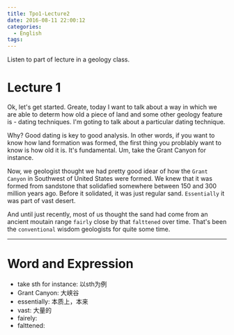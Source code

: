 ```yaml
---
title: Tpo1-Lecture2
date: 2016-08-11 22:00:12
categories:
  - English
tags:
---
```


Listen to part of lecture in a geology class.

<!--more-->

# Lecture 1
Ok, let's get started. Greate, today I want to talk about a way in which we are able to determ how old a piece of land and some other geology feature is - dating techniques. I'm goting to talk about a particular dating technique.

Why? Good dating is key to good analysis. In other words, if you want to know how land formation was formed, the first thing you problably want to know is how old it is. It's fundamental. Um, take the Grant Canyon for instance.

Now, we geologist thought we had pretty good idear of how the `Grant Canyon` in Southwest of United States were formed. We knew that it was formed from sandstone that solidafied somewhere between 150 and 300 million years ago. Before it solidated, it was just regular sand. `Essentially` it was part of vast desert.

And until just recently, most of us thought the sand had come from an ancient moutain range `fairly` close by that `falttened` over time.
That's been the `conventional` wisdom geologists for quite some time.



---
# Word and Expression
* take sth for instance: 以sth为例
* Grant Canyon: 大峡谷
* essentially: 本质上，本来
* vast: 大量的
* fairely:
* falttened:
